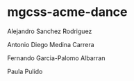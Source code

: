 # mgcss-acme-dance

Alejandro Sanchez Rodriguez

Antonio Diego Medina Carrera

Fernando Garcia-Palomo Albarran

Paula Pulido